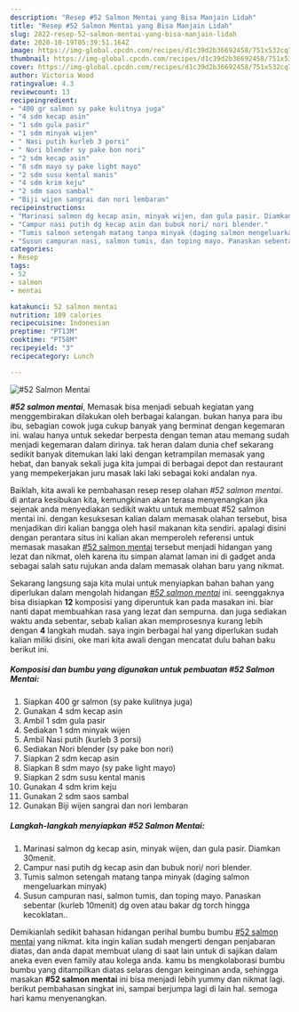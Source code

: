 ```yaml
---
description: "Resep #52 Salmon Mentai yang Bisa Manjain Lidah"
title: "Resep #52 Salmon Mentai yang Bisa Manjain Lidah"
slug: 2822-resep-52-salmon-mentai-yang-bisa-manjain-lidah
date: 2020-10-19T05:39:51.164Z
image: https://img-global.cpcdn.com/recipes/d1c39d2b36692458/751x532cq70/52-salmon-mentai-foto-resep-utama.jpg
thumbnail: https://img-global.cpcdn.com/recipes/d1c39d2b36692458/751x532cq70/52-salmon-mentai-foto-resep-utama.jpg
cover: https://img-global.cpcdn.com/recipes/d1c39d2b36692458/751x532cq70/52-salmon-mentai-foto-resep-utama.jpg
author: Victoria Wood
ratingvalue: 4.3
reviewcount: 13
recipeingredient:
- "400 gr salmon sy pake kulitnya juga"
- "4 sdm kecap asin"
- "1 sdm gula pasir"
- "1 sdm minyak wijen"
- " Nasi putih kurleb 3 porsi"
- " Nori blender sy pake bon nori"
- "2 sdm kecap asin"
- "8 sdm mayo sy pake light mayo"
- "2 sdm susu kental manis"
- "4 sdm krim keju"
- "2 sdm saos sambal"
- "Biji wijen sangrai dan nori lembaran"
recipeinstructions:
- "Marinasi salmon dg kecap asin, minyak wijen, dan gula pasir. Diamkan 30menit."
- "Campur nasi putih dg kecap asin dan bubuk nori/ nori blender."
- "Tumis salmon setengah matang tanpa minyak (daging salmon mengeluarkan minyak)"
- "Susun campuran nasi, salmon tumis, dan toping mayo. Panaskan sebentar (kurleb 10menit) dg oven atau bakar dg torch hingga kecoklatan.."
categories:
- Resep
tags:
- 52
- salmon
- mentai

katakunci: 52 salmon mentai 
nutrition: 109 calories
recipecuisine: Indonesian
preptime: "PT13M"
cooktime: "PT58M"
recipeyield: "3"
recipecategory: Lunch

---
```



![#52 Salmon Mentai](https://img-global.cpcdn.com/recipes/d1c39d2b36692458/751x532cq70/52-salmon-mentai-foto-resep-utama.jpg)

<b><i>#52 salmon mentai</i></b>, Memasak bisa menjadi sebuah kegiatan yang menggembirakan dilakukan oleh berbagai kalangan. bukan hanya para ibu ibu, sebagian cowok juga cukup banyak yang berminat dengan kegemaran ini. walau hanya untuk sekedar berpesta dengan teman atau memang sudah menjadi kegemaran dalam dirinya. tak heran dalam dunia chef sekarang sedikit banyak ditemukan laki laki dengan ketrampilan memasak yang hebat, dan banyak sekali juga kita jumpai di berbagai depot dan restaurant yang mempekerjakan juru masak laki laki sebagai koki andalan nya.

Baiklah, kita awali ke pembahasan resep resep olahan <i>#52 salmon mentai</i>. di antara kesibukan kita, kemungkinan akan terasa menyenangkan jika sejenak anda menyediakan sedikit waktu untuk membuat #52 salmon mentai ini. dengan kesuksesan kalian dalam memasak olahan tersebut, bisa menjadikan diri kalian bangga oleh hasil makanan kita sendiri. apalagi disini dengan perantara situs ini kalian akan memperoleh referensi untuk memasak masakan <u>#52 salmon mentai</u> tersebut menjadi hidangan yang lezat dan nikmat, oleh karena itu simpan alamat laman ini di gadget anda sebagai salah satu rujukan anda dalam memasak olahan baru yang nikmat.




Sekarang langsung saja kita mulai untuk menyiapkan bahan bahan yang diperlukan dalam mengolah hidangan <u><i>#52 salmon mentai</i></u> ini. seenggaknya bisa disiapkan <b>12</b> komposisi yang diperuntuk kan pada masakan ini. biar nanti dapat membuahkan rasa yang lezat dan sempurna. dan juga sediakan waktu anda sebentar, sebab kalian akan memprosesnya kurang lebih dengan <b>4</b> langkah mudah. saya ingin berbagai hal yang diperlukan sudah kalian miliki disini, oke mari kita awali dengan mencatat dulu bahan baku berikut ini.

<!--inarticleads1-->

##### Komposisi dan bumbu yang digunakan untuk pembuatan #52 Salmon Mentai:

1. Siapkan 400 gr salmon (sy pake kulitnya juga)
1. Gunakan 4 sdm kecap asin
1. Ambil 1 sdm gula pasir
1. Sediakan 1 sdm minyak wijen
1. Ambil  Nasi putih (kurleb 3 porsi)
1. Sediakan  Nori blender (sy pake bon nori)
1. Siapkan 2 sdm kecap asin
1. Siapkan 8 sdm mayo (sy pake light mayo)
1. Siapkan 2 sdm susu kental manis
1. Gunakan 4 sdm krim keju
1. Gunakan 2 sdm saos sambal
1. Gunakan Biji wijen sangrai dan nori lembaran




<!--inarticleads2-->

##### Langkah-langkah menyiapkan #52 Salmon Mentai:

1. Marinasi salmon dg kecap asin, minyak wijen, dan gula pasir. Diamkan 30menit.
1. Campur nasi putih dg kecap asin dan bubuk nori/ nori blender.
1. Tumis salmon setengah matang tanpa minyak (daging salmon mengeluarkan minyak)
1. Susun campuran nasi, salmon tumis, dan toping mayo. Panaskan sebentar (kurleb 10menit) dg oven atau bakar dg torch hingga kecoklatan..




Demikianlah sedikit bahasan hidangan perihal bumbu bumbu <u>#52 salmon mentai</u> yang nikmat. kita ingin kalian sudah mengerti dengan penjabaran diatas, dan anda dapat membuat ulang di saat lain untuk di sajikan dalam aneka even even family atau kolega anda. kamu bs mengkolaborasi bumbu bumbu yang ditampilkan diatas selaras dengan keinginan anda, sehingga masakan <b>#52 salmon mentai</b> ini bisa menjadi lebih yummy dan nikmat lagi. berikut pembahasan singkat ini, sampai berjumpa lagi di lain hal. semoga hari kamu menyenangkan.
